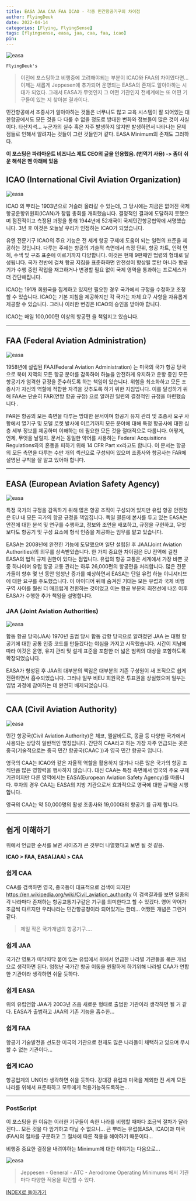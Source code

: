 ```yaml
---
title: EASA JAA CAA FAA ICAO - 각종 민간항공기구의 차이점
author: FlyingDeuk
date: 2022-04-14
categories: [Flying, FlyingSense]
tags: [flyingsense, easa, jaa, caa, faa, icao]
pin:
---
```

![easa](/img/flying/sense/easa5.png)

`FlyingDeuk's`
> 이전에 포스팅하고 비행중에 고려해야되는 부분이 ICAO와 FAA의 차이였다면... 이제는 새롭게 Jeppesen에 추가되어 운영되는 EASA의 존재도 알아야하는 시대가 되었다. 그래서 EASA가 무엇인지 그 어떤 기관인지 전세계에는 또 어떤 기구들이 있는 지 찾아본 결과이다.

민간항공에서 조종사가 알아야하는 것들은 너무나도 많고 교육 시스템이 잘 되어있는 대한항공에서도 모든 것을 다 다룰 수 없을 정도로 방대한 변화와 정보들이 많은 것이 사실이다. 타산지석... 누군가의 실수 혹은 자주 발생하지 않지만 발생하면서 나타나는 문제점들로 인해서 알려지는 것들이 그런 것들인거 같다. EASA Minimum의 존재도 그러하다.

**이 포스팅은 파라마운트 비즈니스 제트 CEO의 글을 인용했음. (번역기 사용) -> 좀더 쉬운 해석은 맨 아래에 있음**

## ICAO (International Civil Aviation Organization)

![easa](/img/flying/sense/easa3.jpeg)

ICAO 의 뿌리는 1903년으로 거슬러 올라갈 수 있는데, 그 당시에는 지금은 없어진 국제항공운항위원회(ICAN)가 창립 총회를 개최했습니다. 결정적인 결과에 도달하지 못했으며 점진적이고 측정된 과정을 통해 1944년에 52개국이 국제민간항공협약에 서명했습니다. 3년 후 이것은 오늘날 우리가 인정하는 ICAO가 되었습니다.

유엔 전문기구 ICAO의 주요 기능은 전 세계 항공 규제에 도움이 되는 일련의 표준을 제공하는 것입니다. 다루는 주제는 항공의 기술적 측면에서 측정 단위, 항공 차트, 인력 면허, 수색 및 구조 표준에 이르기까지 다양합니다. 이것은 현재 9판째인 법령의 형태로 달성됩니다. 국가 전반에 걸쳐 항공 지침을 표준화하면 안전성이 향상될 뿐만 아니라 항공기가 수행 중인 작업을 재고하거나 변경할 필요 없이 국제 영역을 통과하는 프로세스가 더 간단해집니다.

ICAO는 191개 회원국을 집계하고 있지만 필요한 경우 국가에서 규정을 수정하고 조정할 수 있습니다. ICAO는 기본 지침을 제공하지만 각 국가는 자체 요구 사항을 자유롭게 제공할 수 있습니다. 그러나 이러한 변경은 ICAO의 승인을 받아야 합니다.

ICAO는 매일 100,000편 이상의 항공편 을 책임지고 있습니다.

-----------

## FAA (Federal Aviation Administration)

![easa](/img/flying/sense/easa1.jpeg)

1958년에 설립된 FAA(Federal Aviation Administration) 는 미국의 국가 항공 당국으로 북미 지역의 모든 항공 분야를 감독하여 하늘을 안전하게 유지하고 운항 중인 모든 항공기가 엄격한 규정을 준수하도록 하는 책임이 있습니다. 위험을 최소화하고 모든 조종사가 자신의 역할에 적합한 자격을 갖추도록 하기 위한 지침입니다. 이를 달성하기 위해 FAA는 단순히 FAR(연방 항공 규정) 으로 알려진 일련의 결정적인 규정을 마련했습니다 .

FAR은 항공의 모든 측면을 다루는 방대한 문서이며 항공기 유지 관리 및 조종사 요구 사항에서 열기구 및 모델 로켓 발사에 이르기까지 모든 분야에 대해 특정 항공사에 대한 심층 세부 정보를 제공하며 이해하는 데 필요한 모든 것을 절대적으로 다룹니다. 어떻게, 언제, 무엇을 날릴지. 문서는 동일한 약어를 사용하는 Federal Acquisitions Regulations와의 혼동을 피하기 위해 14 CFR Part xx라고도 합니다. 이 문서는 항공의 모든 측면을 다루는 수만 개의 섹션으로 구성되어 있으며 조종사와 항공사는 FAR에 설명된 규칙을 잘 알고 있어야 합니다.

---------

## EASA (European Aviation Safety Agency)

![easa](/img/flying/sense/easa4.jpeg)

특정 국가의 규정을 감독하기 위해 많은 항공 조직이 구성되어 있지만 유럽 항공 안전청 은 EU 내 모든 국가의 항공 규정을 책임집니다. 독일 쾰른에 본사를 두고 있는 EASA는 안전에 대한 분석 및 연구를 수행하고, 정보와 조언을 배포하고, 규정을 구현하고, 무엇보다도 항공기 및 구성 요소에 형식 인증을 제공하는 임무를 맡고 있습니다.

EASA는 2008년에 완전한 기능에 도달했으며 일단 설립된 후 JAA(Joint Aviation Authorities)의 의무를 상속받았습니다. 한 가지 중요한 차이점은 EU 전역에 걸친 EASA의 법적 규제 권한이 있다는 점입니다. 유럽의 항공 교통은 세계에서 가장 바쁜 곳 중 하나이며 유럽 항공 교통 관리는 하루 26,000편의 항공편을 처리합니다. 많은 전문가들이 향후 몇 년 동안 엄청난 증가를 예상하면서 EASA는 단일 유럽 하늘 이니셔티브에 대한 요구를 주도했습니다. 이 아이디어 뒤에 숨겨진 기대는 모든 유럽과 국제 비행 구역 사이를 훨씬 더 매끄럽게 전환하는 것이었고 이는 항공 부문의 최전선에 나온 이후 EASA가 수행한 추가 책임을 설명합니다.


### JAA (Joint Aviation Authorities)

![easa](/img/flying/sense/easa6.jpeg)

합동 항공 당국(JAA)
1970년 출범 당시 합동 감항 당국으로 알려졌던 JAA 는 대형 항공기에 대한 공통 인증 코드를 만들겠다는 야심을 가지고 시작했습니다. 시간이 지남에 따라 이것은 운영, 유지 관리 및 설계 표준을 포함한 더 넓은 범위의 대상을 포함하도록 확장되었습니다.

EASA가 형성된 후 JAA의 대부분의 책임은 대부분의 기존 구성원이 새 조직으로 쉽게 전환하면서 흡수되었습니다. 그러나 일부 비EU 회원국은 투표권을 상실했으며 일부는 입법 과정에 참여하는 데 완전히 배제되었습니다.

-------

## CAA (Civil Aviation Authority)

![easa](/img/flying/sense/easa2.jpeg)

민간 항공국(Civil Aviation Authority)은 체코, 엘살바도르, 몽골 등 다양한 국가에서 사용되는 상당히 일반적인 명칭입니다. 간단히 CAA라고 하는 가장 자주 언급되는 곳은 중국(기술적으로는 중국 민간 항공국(CAAC ))과 영국 민간 항공국 입니다.

영국의 CAA는 ICAO와 같은 자율적 역할을 활용하지 않거나 다른 많은 국가의 항공 조직만큼 많은 영향력을 행사하지 않습니다. 대신 CAA는 특정 측면에서 영국의 주요 규제 기관이지만 다른 영역에서는 EASA(European Aviation Safety Agency)를 따릅니다. 후자의 경우 CAA는 EASA의 지방 기관으로서 효과적으로 영국에 대한 규칙을 시행합니다.

영국의 CAA는 약 50,000명의 활성 조종사와 19,000대의 항공기 를 규제 합니다.

-------

## 쉽게 이해하기
위에서 언급한 순서를 보면 사이즈가 큰 것부터 나열했다고 보면 될 것 같음.

**ICAO > FAA, EASA(JAA) > CAA**

### 쉽게 CAA
CAA를 검색하면 영국, 중국등이 대표적으로 검색이 되지만 <https://en.wikipedia.org/wiki/Civil_aviation_authority> 이 검색결과를 보면 일종의 각 나라마다 존재하는 항공교통기구같은 기구를 의미한다고 할 수 있겠다. 영어 약어가 조금씩 다르지만 우리나라는 민간항공청이라 되어있기는 한데... 어쨌든 개념은 그런거 같다.
> 제일 작은 국가개념의 항공기구....

### 쉽게 JAA
국가간 영토가 따닥따닥 붙어 있는 유럽에서 위에서 언급한 나라별 기관들을 묶은 개념으로 생각하면 된다. 엄청난 국가간 항공 이동을 원활하게 하기위해 나라별 CAA가 연합한 기관이라 생각하면 쉬울 듯하다.

### 쉽게 EASA
위의 유럽연합 JAA가 2003년 즈음 새로운 형태로 출범한 기관이라 생각하면 될 거 같다. EASA가 출범하고 JAA의 기존 기능을 흡수한...

### 쉽게 FAA
항공기 기술발전을 선도한 미국의 기관으로 현재도 많은 나라들이 채택하고 있으며 무시할 수 없는 기관이다...

### 쉽게 ICAO
항공업계의 UN이라 생각하면 쉬을 듯하다. 강대강 유럽과 미국을 제외한 전 세계 모든 나라를 위해서 표준화하고 모두에게 적용가능하도록하는...

-------

### PostScript
이 포스팅을 한 이유는 이러한 기구들이 속한 나라를 비행할 때마다 조금씩 절차가 달라진다... 모든 것을 다 암기하고 다닐 수 없으니... 큰 뿌리는 유럽(EASA, ICAO)과 미국(FAA)의 절차를 구분하고 그 절차에 따른 적용을 해야하기 때문이다...

비행중 중요한 결정을 내려야하는 Minimum에 대한 이야기는 다음으로...

![easa](/img/flying/sense/easa8.jpg)
> Jeppesen - General - ATC - Aerodrome Operating Minimums 에서 기관마다 다양한 적용을 확인할 수 있다.


[INDEX로 돌아가기](/categories/flyingsense/)
